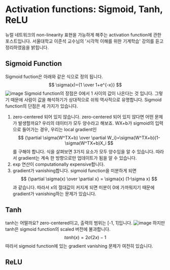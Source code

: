 # Activation functions: Sigmoid, Tanh, ReLU
뉴럴 네트워크의 non-linearity 표현을 가능하게 해주는 activation function에 관한 포스트입니다. 서울대학교 이준석 교수님의 '시각적 이해를 위한 기계학습' 강의를 듣고 정리하였음을 밝힙니다.
## Sigmoid Function
Sigmoid fuction은 아래와 같은 식으로 정의 됩니다.
$$
\sigma(x)={1 \over 1+e^{-x}}
$$
![image](https://user-images.githubusercontent.com/11609881/112778853-6c2c7a80-9080-11eb-9af8-44d9b93ce0a6.png)
Sigmoid function의 장점은 0에서 1 사이의 값이 나온다는 것 입니다. 그렇기 때문에 사람이 값을 해석하기가 상대적으로 쉬워 역사적으로 유명합니다.
Sigmoid function의 단점은 세 가지가 있습니다.
1. zero-centered 되어 있지 않습니다.
zero-centered 되어 있지 않다면 어떤 문제가 발생할까요? 우리의 데이터가 모두 양수라고 해보죠. WX+b가 sigmoid의 입력으로 들어가는 경우, 우리는 local gradient인
$$
{\partial \sigma(W^TX+b) \over \partial W_i}=\sigma(W^TX+b)(1-\sigma(W^TX+b)X_i
$$
를 구해야 합니다. 식을 살펴보면 3가지 요소가 모두 양수임을 알 수 있습니다. 따라서 gradient는 계속 한 방향으로만 업데이트가 됨을 알 수 있습니다.
2. exp 연산이 computationally expensive합니다.
3. gradient가 vanishing합니다.
sigmoid function을 미분하게 되면
$$
{\partial \sigma(x) \over \partial x} = \sigma(x) (1-\sigma x)
$$
과 같습니다. 따라서 x의 절대값이 커지게 되면 미분이 0에 가까워지기 때문에 gradient가 vanishing하는 문제가 있습니다.

## Tanh
tanh는 어떨까요? zero-centered이고, 출력의 범위는 [-1, 1]입니다.
![image](https://user-images.githubusercontent.com/11609881/112780051-f83fa180-9082-11eb-8975-f9c17efd202d.png)
하지만 tanh은 sigmoid function의 scaled 버전에 불과합니다.
$$
tanh(x)=2\sigma(2x)-1
$$
따라서 sigmoid function에 있는 gradient vanishing 문제가 여전히 있습니다.
## ReLU

<!--stackedit_data:
eyJoaXN0b3J5IjpbMTIxMDc0ODY3LC0xOTk5ODA3NjU0LC0xOT
Q5Mjc3OTY3LC04MTkyMTEyNDUsMTg2NTkxNTQ2Nl19
-->
